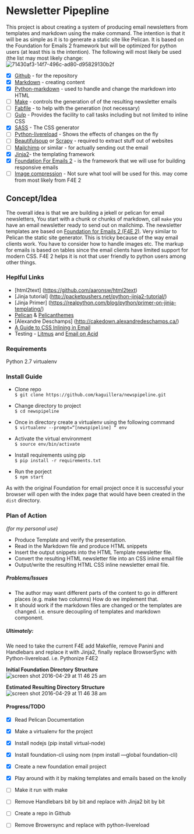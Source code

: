 # Newsletter Pipepline

This project is about creating a system of producing email newsletters from templates and markdown using the make command. The intention is that it will be as simple as it is to generate a static site like Pelican. It is based on the Foundation for Emails 2 framework but will be optimized for python users (at least this is the intention). The following will most likely be used (the list may most likely change:
![71430af3-14f7-496c-ad80-d95829130b2f](https://cloud.githubusercontent.com/assets/1266505/14922618/99d761cc-0e06-11e6-90e5-1eaef7fb6490.png)

- [x] [Github](https://github.com/)  - for the repository
- [x] [Markdown](https://daringfireball.net/projects/markdown/) - creating content
- [x] [Python-markdown](https://pythonhosted.org/Markdown/) - used to handle and change the markdown into HTML
- [ ] [Make](http://www.gnu.org/software/make/) - controls the generation of of the resulting newsletter emails
- [ ] [Fabfile](http://www.fabfile.org/) - to help with the generation (not necessary)
- [ ] [Gulp](http://gulpjs.com/) - Provides the facility to call tasks including but not limited to inline CSS
- [x] [SASS](http://sass-lang.com/) - The CSS generator
- [ ] [Python-livereload](https://livereload.readthedocs.io/en/latest/) - Shows the effects of changes on the fly
- [ ] [Beautifulsoup](https://www.crummy.com/software/BeautifulSoup/) or [Scrapy](http://scrapy.org/) - required to extract stuff out of websites
- [ ] [Mailchimp](http://mailchimp.com/) or similar - for actually sending out the email
- [x] [Jinja2](http://jinja.pocoo.org/)- the templating framework
- [x] [Foundation For Emails 2](http://foundation.zurb.com/emails.html) - is the framework that we will use for building responsive emails
- [ ] [Image compression](#) - Not sure what tool will be used for this. may come from most likely from F4E 2

## Concept/Idea
The overall idea is that we are building a jekell or pelican for email newsletters, You start with a chunk or chunks of markdown, call `make` you have an email newsletter ready to send out on mailchimp. The newsletter templates are based on [Foundation for Emails 2 (F4E 2)](http://foundation.zurb.com/emails.html). Very similar to Pelican the static site generator. This is tricky because of the way email clients work. You have to consider how to handle images etc. The markup for emails is based on tables since the email clients have limited support for modern CSS. F4E 2 helps it is not that user friendly to python users among other things. 

### Heplful Links
- [html2text] (https://github.com/aaronsw/html2text)
- [Jinja tutorial] (http://packetpushers.net/python-jinja2-tutorial/)
- [Jinja Primer] (https://realpython.com/blog/python/primer-on-jinja-templating/)
- [Pelican](http://docs.getpelican.com/en/3.6.3/) & [Pelicanthemes](http://www.pelicanthemes.com/)
- [Alexandre Deschamps] (http://cakedown.alexandredeschamps.ca/)
- [A Guide to CSS Inlining in Email](https://litmus.com/blog/a-guide-to-css-inlining-in-email)
- Testing - [Litmus](https://litmus.com/) and [Email on Acid](https://www.emailonacid.com/)

### Requirements
Python 2.7
virtualenv 


### Install Guide
- Clone repo  
`$ git clone https://github.com/kaguillera/newspipeline.git`

- Change directory to project  
`$ cd newspipeline`

- Once in directory create a virtualenv using the following command  
`$ virtualenv --prompt=“[newspipeline] “ env`

- Activate the virtual environment  
`$ source env/bin/activate`

- Install requirements using pip  
`$ pip install -r requirements.txt`

- Run the porject  
`$ npm start`

As with the original Foundation for email project once it is successful your browser will
open with the index page that would have been created in the `dist` directory.



### Plan of Action
*(for my personal use)*
- Produce Template and verify the presentation.
- Read in the Markdown file and produce HTML snippets
- Insert the output snippets into the HTML Template newsletter file.
- Convert the resulting HTML newsletter file into an CSS inline email file
- Output/write the resulting HTML CSS inline newsletter email file.

##### Problems/Issues

- The author may want different parts of the content to go in different places (e.g. make two columns) How do we implement that.
- It should work if the markdown files are changed or the templates are changed. i.e. ensure decoupling of templates and markdown component.

##### Ultimately:
We need to take the current F4E add Makefile, remove Panini and Handlebars and replace it with Jinja2, finally replace BrowserSync with Python-livereload. i.e. Pythonize F4E2

__Initial Foundation Directory Structure__
![screen shot 2016-04-29 at 11 46 25 am](https://cloud.githubusercontent.com/assets/1266505/14922643/c8a4ad3e-0e06-11e6-935e-df4e76ebae06.png)

__Estimated Resulting Directory Structure__
![screen shot 2016-04-29 at 11 46 38 am](https://cloud.githubusercontent.com/assets/1266505/14922647/ccc90b08-0e06-11e6-9dc8-84634d645e8b.png)




#### Progress/TODO

- [x] Read Pelican Documentation
- [x] Make a virtualenv for the project
- [x] Install nodejs (pip install virtual-node)
- [x] Install foundation-cli using nom (npm install —global foundation-cli)
- [x] Create a new foundation email project
- [x] Play around with it by making templates and emails based on the knolly
- [ ] Make it run with make
- [ ] Remove Handlebars bit by bit and replace with Jinja2 bit by bit
- [ ] Create a repo in Github
- [ ] Remove Browersync and replace with python-livereload

